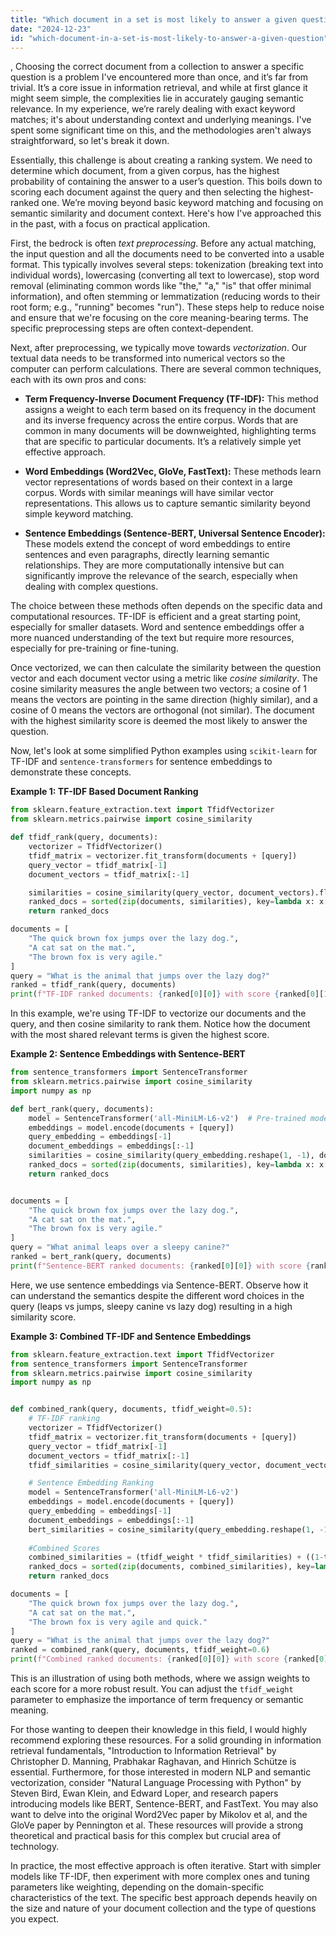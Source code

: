```yaml
---
title: "Which document in a set is most likely to answer a given question?"
date: "2024-12-23"
id: "which-document-in-a-set-is-most-likely-to-answer-a-given-question"
---
```


,  Choosing the correct document from a collection to answer a specific question is a problem I've encountered more than once, and it’s far from trivial. It’s a core issue in information retrieval, and while at first glance it might seem simple, the complexities lie in accurately gauging semantic relevance. In my experience, we’re rarely dealing with exact keyword matches; it's about understanding context and underlying meanings. I've spent some significant time on this, and the methodologies aren't always straightforward, so let's break it down.

Essentially, this challenge is about creating a ranking system. We need to determine which document, from a given corpus, has the highest probability of containing the answer to a user’s question. This boils down to scoring each document against the query and then selecting the highest-ranked one. We’re moving beyond basic keyword matching and focusing on semantic similarity and document context. Here's how I've approached this in the past, with a focus on practical application.

First, the bedrock is often *text preprocessing*. Before any actual matching, the input question and all the documents need to be converted into a usable format. This typically involves several steps: tokenization (breaking text into individual words), lowercasing (converting all text to lowercase), stop word removal (eliminating common words like "the," "a," "is" that offer minimal information), and often stemming or lemmatization (reducing words to their root form; e.g., "running" becomes "run"). These steps help to reduce noise and ensure that we're focusing on the core meaning-bearing terms. The specific preprocessing steps are often context-dependent.

Next, after preprocessing, we typically move towards *vectorization*. Our textual data needs to be transformed into numerical vectors so the computer can perform calculations. There are several common techniques, each with its own pros and cons:

*   **Term Frequency-Inverse Document Frequency (TF-IDF):** This method assigns a weight to each term based on its frequency in the document and its inverse frequency across the entire corpus. Words that are common in many documents will be downweighted, highlighting terms that are specific to particular documents. It’s a relatively simple yet effective approach.

*   **Word Embeddings (Word2Vec, GloVe, FastText):** These methods learn vector representations of words based on their context in a large corpus. Words with similar meanings will have similar vector representations. This allows us to capture semantic similarity beyond simple keyword matching.

*   **Sentence Embeddings (Sentence-BERT, Universal Sentence Encoder):** These models extend the concept of word embeddings to entire sentences and even paragraphs, directly learning semantic relationships. They are more computationally intensive but can significantly improve the relevance of the search, especially when dealing with complex questions.

The choice between these methods often depends on the specific data and computational resources. TF-IDF is efficient and a great starting point, especially for smaller datasets. Word and sentence embeddings offer a more nuanced understanding of the text but require more resources, especially for pre-training or fine-tuning.

Once vectorized, we can then calculate the similarity between the question vector and each document vector using a metric like *cosine similarity*. The cosine similarity measures the angle between two vectors; a cosine of 1 means the vectors are pointing in the same direction (highly similar), and a cosine of 0 means the vectors are orthogonal (not similar). The document with the highest similarity score is deemed the most likely to answer the question.

Now, let's look at some simplified Python examples using `scikit-learn` for TF-IDF and `sentence-transformers` for sentence embeddings to demonstrate these concepts.

**Example 1: TF-IDF Based Document Ranking**

```python
from sklearn.feature_extraction.text import TfidfVectorizer
from sklearn.metrics.pairwise import cosine_similarity

def tfidf_rank(query, documents):
    vectorizer = TfidfVectorizer()
    tfidf_matrix = vectorizer.fit_transform(documents + [query])
    query_vector = tfidf_matrix[-1]
    document_vectors = tfidf_matrix[:-1]

    similarities = cosine_similarity(query_vector, document_vectors).flatten()
    ranked_docs = sorted(zip(documents, similarities), key=lambda x: x[1], reverse=True)
    return ranked_docs

documents = [
    "The quick brown fox jumps over the lazy dog.",
    "A cat sat on the mat.",
    "The brown fox is very agile."
]
query = "What is the animal that jumps over the lazy dog?"
ranked = tfidf_rank(query, documents)
print(f"TF-IDF ranked documents: {ranked[0][0]} with score {ranked[0][1]:.4f}")
```

In this example, we're using TF-IDF to vectorize our documents and the query, and then cosine similarity to rank them. Notice how the document with the most shared relevant terms is given the highest score.

**Example 2: Sentence Embeddings with Sentence-BERT**

```python
from sentence_transformers import SentenceTransformer
from sklearn.metrics.pairwise import cosine_similarity
import numpy as np

def bert_rank(query, documents):
    model = SentenceTransformer('all-MiniLM-L6-v2')  # Pre-trained model
    embeddings = model.encode(documents + [query])
    query_embedding = embeddings[-1]
    document_embeddings = embeddings[:-1]
    similarities = cosine_similarity(query_embedding.reshape(1, -1), document_embeddings).flatten()
    ranked_docs = sorted(zip(documents, similarities), key=lambda x: x[1], reverse=True)
    return ranked_docs


documents = [
    "The quick brown fox jumps over the lazy dog.",
    "A cat sat on the mat.",
    "The brown fox is very agile."
]
query = "What animal leaps over a sleepy canine?"
ranked = bert_rank(query, documents)
print(f"Sentence-BERT ranked documents: {ranked[0][0]} with score {ranked[0][1]:.4f}")
```

Here, we use sentence embeddings via Sentence-BERT. Observe how it can understand the semantics despite the different word choices in the query (leaps vs jumps, sleepy canine vs lazy dog) resulting in a high similarity score.

**Example 3: Combined TF-IDF and Sentence Embeddings**

```python
from sklearn.feature_extraction.text import TfidfVectorizer
from sentence_transformers import SentenceTransformer
from sklearn.metrics.pairwise import cosine_similarity
import numpy as np


def combined_rank(query, documents, tfidf_weight=0.5):
    # TF-IDF ranking
    vectorizer = TfidfVectorizer()
    tfidf_matrix = vectorizer.fit_transform(documents + [query])
    query_vector = tfidf_matrix[-1]
    document_vectors = tfidf_matrix[:-1]
    tfidf_similarities = cosine_similarity(query_vector, document_vectors).flatten()

    # Sentence Embedding Ranking
    model = SentenceTransformer('all-MiniLM-L6-v2')
    embeddings = model.encode(documents + [query])
    query_embedding = embeddings[-1]
    document_embeddings = embeddings[:-1]
    bert_similarities = cosine_similarity(query_embedding.reshape(1, -1), document_embeddings).flatten()
    
    #Combined Scores
    combined_similarities = (tfidf_weight * tfidf_similarities) + ((1-tfidf_weight) * bert_similarities)
    ranked_docs = sorted(zip(documents, combined_similarities), key=lambda x: x[1], reverse=True)
    return ranked_docs

documents = [
    "The quick brown fox jumps over the lazy dog.",
    "A cat sat on the mat.",
    "The brown fox is very agile and quick."
]
query = "What is the animal that jumps over the lazy dog?"
ranked = combined_rank(query, documents, tfidf_weight=0.6)
print(f"Combined ranked documents: {ranked[0][0]} with score {ranked[0][1]:.4f}")
```

This is an illustration of using both methods, where we assign weights to each score for a more robust result. You can adjust the `tfidf_weight` parameter to emphasize the importance of term frequency or semantic meaning.

For those wanting to deepen their knowledge in this field, I would highly recommend exploring these resources. For a solid grounding in information retrieval fundamentals, "Introduction to Information Retrieval" by Christopher D. Manning, Prabhakar Raghavan, and Hinrich Schütze is essential. Furthermore, for those interested in modern NLP and semantic vectorization, consider "Natural Language Processing with Python" by Steven Bird, Ewan Klein, and Edward Loper, and research papers introducing models like BERT, Sentence-BERT, and FastText. You may also want to delve into the original Word2Vec paper by Mikolov et al, and the GloVe paper by Pennington et al. These resources will provide a strong theoretical and practical basis for this complex but crucial area of technology.

In practice, the most effective approach is often iterative. Start with simpler models like TF-IDF, then experiment with more complex ones and tuning parameters like weighting, depending on the domain-specific characteristics of the text. The specific best approach depends heavily on the size and nature of your document collection and the type of questions you expect.
